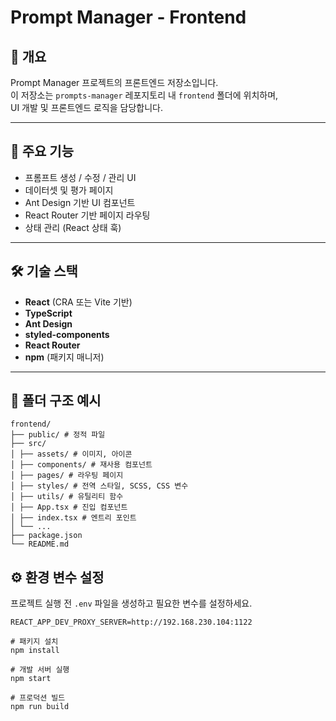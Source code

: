 # Prompt Manager - Frontend

## 📌 개요
Prompt Manager 프로젝트의 프론트엔드 저장소입니다.  
이 저장소는 `prompts-manager` 레포지토리 내 `frontend` 폴더에 위치하며,  
UI 개발 및 프론트엔드 로직을 담당합니다.

---

## 🚀 주요 기능
- 프롬프트 생성 / 수정 / 관리 UI
- 데이터셋 및 평가 페이지
- Ant Design 기반 UI 컴포넌트
- React Router 기반 페이지 라우팅
- 상태 관리 (React 상태 훅)

---

## 🛠 기술 스택
- **React** (CRA 또는 Vite 기반)
- **TypeScript**
- **Ant Design**
- **styled-components**
- **React Router**
- **npm** (패키지 매니저)

---

## 📂 폴더 구조 예시

```
frontend/
├── public/ # 정적 파일
├── src/
│ ├── assets/ # 이미지, 아이콘
│ ├── components/ # 재사용 컴포넌트
│ ├── pages/ # 라우팅 페이지
│ ├── styles/ # 전역 스타일, SCSS, CSS 변수
│ ├── utils/ # 유틸리티 함수
│ ├── App.tsx # 진입 컴포넌트
│ ├── index.tsx # 엔트리 포인트
│ └── ...
├── package.json
└── README.md
```


## ⚙️ 환경 변수 설정
프로젝트 실행 전 `.env` 파일을 생성하고 필요한 변수를 설정하세요.

```env
REACT_APP_DEV_PROXY_SERVER=http://192.168.230.104:1122

# 패키지 설치
npm install

# 개발 서버 실행
npm start

# 프로덕션 빌드
npm run build